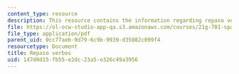 ```yaml
---
content_type: resource
description: This resource contains the information regarding repaso verbos.
file: https://ol-ocw-studio-app-qa.s3.amazonaws.com/courses/21g-701-spanish-i-fall-2003/147d0d15fb55e2dc23a5e326c49a3956_MIT21G_701F03_11repa.pdf
file_type: application/pdf
parent_uid: 0cc77aeb-9d79-6c9b-9939-d35082c099f4
resourcetype: Document
title: Repaso verbos
uid: 147d0d15-fb55-e2dc-23a5-e326c49a3956
---
```


